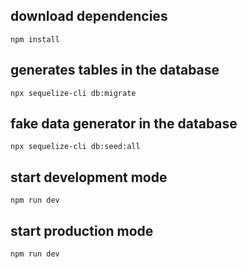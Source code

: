 ## download dependencies
````
npm install
````
## generates tables in the database
````
npx sequelize-cli db:migrate
````
## fake data generator in the database
````
npx sequelize-cli db:seed:all
````
## start development mode
````
npm run dev
````
## start production mode
````
npm run dev
````